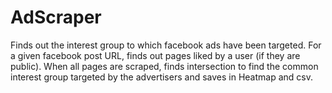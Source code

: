 # AdScraper
Finds out the interest group to which facebook ads have been targeted. For a given facebook post URL, finds out pages liked by a user (if they are public). When all pages are scraped, finds intersection to find the common interest group targeted by the advertisers and saves in Heatmap and csv.
